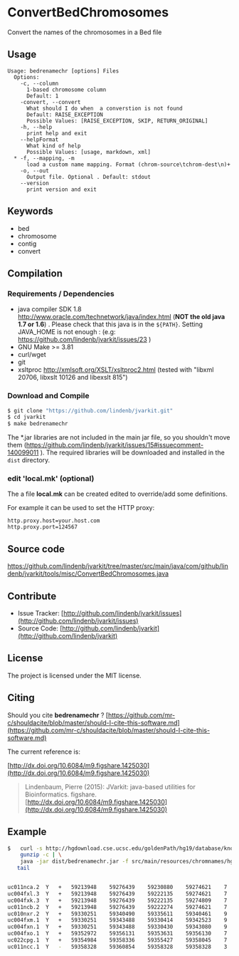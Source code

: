 # ConvertBedChromosomes

Convert the names of the chromosomes in a Bed file


## Usage

```
Usage: bedrenamechr [options] Files
  Options:
    -c, --column
      1-based chromosome column
      Default: 1
    -convert, --convert
      What should I do when  a converstion is not found
      Default: RAISE_EXCEPTION
      Possible Values: [RAISE_EXCEPTION, SKIP, RETURN_ORIGINAL]
    -h, --help
      print help and exit
    --helpFormat
      What kind of help
      Possible Values: [usage, markdown, xml]
  * -f, --mapping, -m
      load a custom name mapping. Format (chrom-source\tchrom-dest\n)+
    -o, --out
      Output file. Optional . Default: stdout
    --version
      print version and exit

```


## Keywords

 * bed
 * chromosome
 * contig
 * convert


## Compilation

### Requirements / Dependencies

* java compiler SDK 1.8 http://www.oracle.com/technetwork/java/index.html (**NOT the old java 1.7 or 1.6**) . Please check that this java is in the `${PATH}`. Setting JAVA_HOME is not enough : (e.g: https://github.com/lindenb/jvarkit/issues/23 )
* GNU Make >= 3.81
* curl/wget
* git
* xsltproc http://xmlsoft.org/XSLT/xsltproc2.html (tested with "libxml 20706, libxslt 10126 and libexslt 815")


### Download and Compile

```bash
$ git clone "https://github.com/lindenb/jvarkit.git"
$ cd jvarkit
$ make bedrenamechr
```

The *.jar libraries are not included in the main jar file, so you shouldn't move them (https://github.com/lindenb/jvarkit/issues/15#issuecomment-140099011 ).
The required libraries will be downloaded and installed in the `dist` directory.

### edit 'local.mk' (optional)

The a file **local.mk** can be created edited to override/add some definitions.

For example it can be used to set the HTTP proxy:

```
http.proxy.host=your.host.com
http.proxy.port=124567
```
## Source code 

[https://github.com/lindenb/jvarkit/tree/master/src/main/java/com/github/lindenb/jvarkit/tools/misc/ConvertBedChromosomes.java
](https://github.com/lindenb/jvarkit/tree/master/src/main/java/com/github/lindenb/jvarkit/tools/misc/ConvertBedChromosomes.java
)
## Contribute

- Issue Tracker: [http://github.com/lindenb/jvarkit/issues](http://github.com/lindenb/jvarkit/issues)
- Source Code: [http://github.com/lindenb/jvarkit](http://github.com/lindenb/jvarkit)

## License

The project is licensed under the MIT license.

## Citing

Should you cite **bedrenamechr** ? [https://github.com/mr-c/shouldacite/blob/master/should-I-cite-this-software.md](https://github.com/mr-c/shouldacite/blob/master/should-I-cite-this-software.md)

The current reference is:

[http://dx.doi.org/10.6084/m9.figshare.1425030](http://dx.doi.org/10.6084/m9.figshare.1425030)

> Lindenbaum, Pierre (2015): JVarkit: java-based utilities for Bioinformatics. figshare.
> [http://dx.doi.org/10.6084/m9.figshare.1425030](http://dx.doi.org/10.6084/m9.figshare.1425030)



## Example

```bash
$   curl -s http://hgdownload.cse.ucsc.edu/goldenPath/hg19/database/knownGene.txt.gz |\
    gunzip -c | \
    java -jar dist/bedrenamechr.jar -f src/main/resources/chromnames/hg19_to_g1kv37.tsv -c 2 |\
   tail


uc011nca.2	Y	+	59213948	59276439	59230880	59274621	7	59213948,59222126,59230781,59233166,59252482,59272370,59274552,	59214117,59222281,59230919,59233257,59252550,59272463,59276439,	P51809	uc011nca.2
uc004fxl.3	Y	+	59213948	59276439	59222135	59274621	7	59213948,59222126,59230781,59233166,59252482,59272370,59274552,	59214117,59222216,59230919,59233257,59252550,59272463,59276439,	P51809-3	uc004fxl.3
uc004fxk.3	Y	+	59213948	59276439	59222135	59274809	7	59213948,59222126,59228291,59230781,59233166,59272370,59274552,	59214117,59222281,59228349,59230919,59233257,59272463,59276439,	P51809-2	uc004fxk.3
uc011ncb.2	Y	+	59213948	59276439	59222274	59274621	7	59213948,59222126,59230781,59233166,59252482,59272370,59274552,	59214117,59222277,59230919,59233257,59252550,59272463,59276439,	B4DE96	uc011ncb.2
uc010nxr.2	Y	+	59330251	59340490	59335611	59340461	9	59330251,59334000,59335576,59336119,59336347,59337090,59337948,59338753,59340193,	59330458,59334179,59335690,59336231,59336526,59337236,59338150,59338859,59340490,	B4E011	uc010nxr.2
uc004fxm.1	Y	+	59330251	59343488	59330414	59342523	9	59330251,59334078,59335552,59336119,59336354,59337119,59337948,59338753,59342486,	59330458,59334179,59335690,59336231,59336526,59337236,59338150,59338859,59343488,	B9ZVT0	uc004fxm.1
uc004fxn.1	Y	+	59330251	59343488	59330430	59343080	9	59330251,59335576,59336119,59336347,59337090,59337948,59338753,59340193,59342486,	59330458,59335690,59336231,59336526,59337236,59338150,59338859,59340278,59343488,	Q01113	uc004fxn.1
uc004fxo.1	Y	+	59352972	59356131	59353631	59356130	7	59352972,59354351,59354669,59354993,59355369,59355682,59355972,	59353819,59354463,59354816,59355130,59355505,59355884,59356131,	I3L0A4	uc004fxo.1
uc022cpg.1	Y	+	59354984	59358336	59355427	59358045	7	59354984,59355369,59355682,59355972,59356790,59357702,59357911,	59355130,59355505,59355884,59356131,59356943,59357771,59358336,	Q9NQA3	uc022cpg.1
uc011ncc.1	Y	-	59358328	59360854	59358328	59358328	3	59358328,59360006,59360500,	59359508,59360115,59360854,	uc011ncc.1

```


